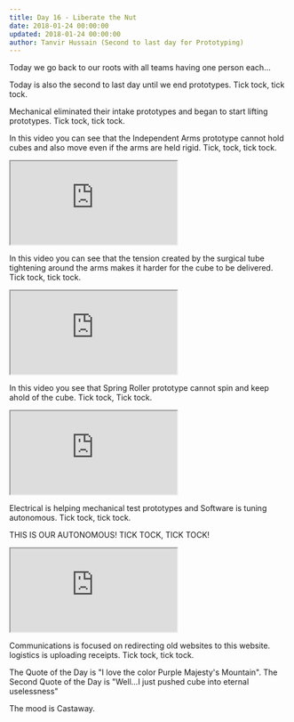 ```yaml
---
title: Day 16 - Liberate the Nut
date: 2018-01-24 00:00:00
updated: 2018-01-24 00:00:00
author: Tanvir Hussain (Second to last day for Prototyping)
---
```


Today we go back to our roots with all teams having one person each...

Today is also the second to last day until we end prototypes. Tick tock, tick tock.

Mechanical eliminated their intake prototypes and began to start lifting prototypes. Tick tock, tick tock.

In this video you can see that the Independent Arms prototype cannot hold cubes and also move even if the arms are held rigid. Tick, tock, tick tock.

<div class="videowrapper">
  <iframe
   src="https://www.youtube.com/embed/8kFgUuFsJHA" allowfullscreen></iframe>
</div>

In this video you can see that the tension created by the surgical tube tightening around the arms makes it harder for the cube to be delivered. Tick tock, tick tock.

<div class="videowrapper">
  <iframe
   src="https://www.youtube.com/embed/oOsSchXbeIU" allowfullscreen></iframe>
</div>

In this video you see that Spring Roller prototype cannot spin and keep ahold of the cube. Tick tock, Tick tock.

<div class="videowrapper">
  <iframe
   src="https://www.youtube.com/embed/JA8oABFT9aI" allowfullscreen></iframe>
</div>


Electrical is helping mechanical test prototypes and Software is tuning autonomous. Tick tock, tick tock.

THIS IS OUR AUTONOMOUS! TICK TOCK, TICK TOCK!

<div class="videowrapper">
  <iframe
   src="https://www.youtube.com/embed/840PG3OxwQQ" allowfullscreen></iframe>
</div>


Communications is focused on redirecting old websites to this website. logistics is uploading receipts. Tick tock, tick tock.

The Quote of the Day is "I love the color Purple Majesty's Mountain".
The Second Quote of the Day is "Well...I just pushed cube into eternal uselessness"

The mood is Castaway.